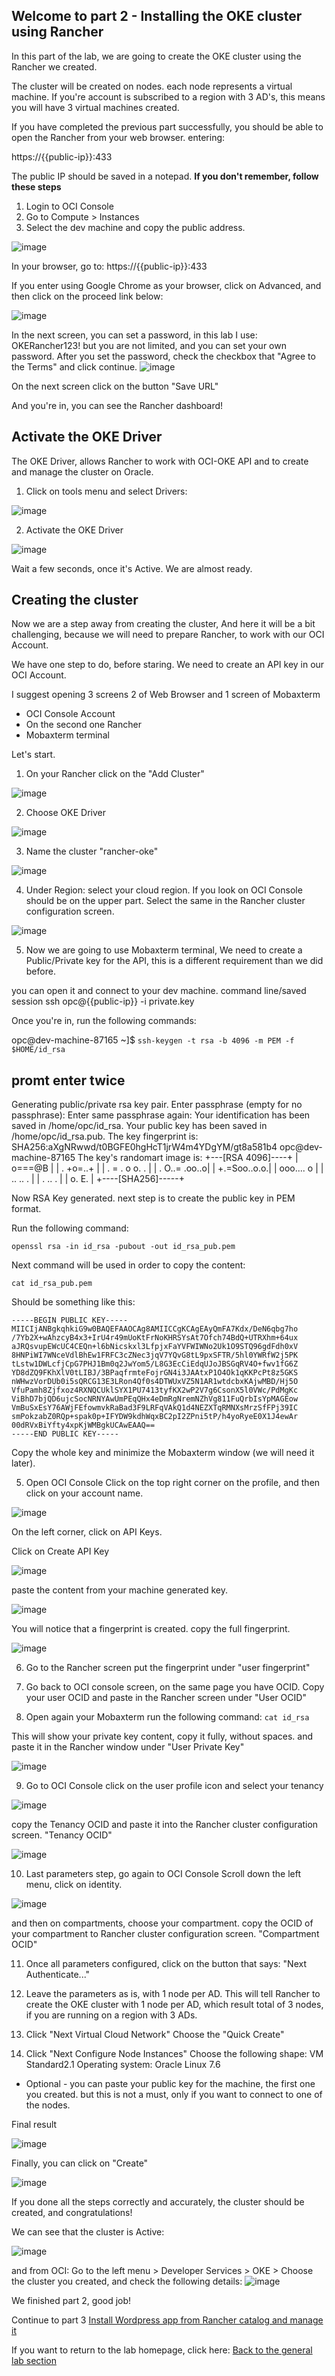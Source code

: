 ## Welcome to part 2 - Installing the OKE cluster using Rancher ##

In this part of the lab,
we are going to create the OKE cluster using the Rancher we created.

The cluster will be created on nodes. each node represents a virtual machine.
If you're account is subscribed to a region with 3 AD's, this means you will have 3 virtual machines created. 

If you have completed the previous part successfully, you should be able to open 
the Rancher from your web browser. entering: 

https://{{public-ip}}:433
  
The public IP should be saved in a notepad.
**If you don't remember, follow these steps**
1. Login to OCI Console
2. Go to Compute > Instances
3. Select the dev machine and copy the public address. 

![image](https://github.com/deton57/oke-labs/blob/master/oke-rancher/screenshots/public-ip.PNG)


In your browser, go to: 
https://{{public-ip}}:433
  

If you enter using Google Chrome as your browser, 
click on Advanced, and then click on the proceed link below:

![image](https://github.com/deton57/oke-labs/blob/master/oke-rancher/screenshots/rancher-home-sec.PNG)

In the next screen, you can set a password, 
in this lab I use: OKERancher123!
but you are not limited, and you can set your own password.
After you set the password, check the checkbox that "Agree to the Terms"
and click continue.
![image](https://github.com/deton57/oke-labs/blob/master/oke-rancher/screenshots/rancher-login.PNG)

On the next screen click on the button
"Save URL"

And you're in, you can see the Rancher dashboard! 


## Activate the OKE Driver ##

The OKE Driver, allows Rancher to work with OCI-OKE API
and to create and manage the cluster on Oracle.

1. Click on tools menu and select Drivers:

![image](https://github.com/deton57/oke-labs/blob/master/oke-rancher/screenshots/Rancher-Drivers.PNG)

2. Activate the OKE Driver

![image](https://github.com/deton57/oke-labs/blob/master/oke-rancher/screenshots/rancher-OKE-driver.PNG)

Wait a few seconds, once it's Active. 
We are almost ready. 

## Creating the cluster ## 

Now we are a step away from creating the cluster,
And here it will be a bit challenging, 
because we will need to prepare Rancher,
to work with our OCI Account.

We have one step to do, before staring.
We need to create an API key in our OCI Account. 

I suggest opening 3 screens 2 of Web Browser and 1 screen of Mobaxterm

* OCI Console Account
* On the second one Rancher
* Mobaxterm terminal 



Let's start.

1. On your Rancher click on the "Add Cluster" 

![image](https://github.com/deton57/oke-labs/blob/master/oke-rancher/screenshots/part2/rancher-add-cluster.PNG)

2. Choose OKE Driver

![image](https://github.com/deton57/oke-labs/blob/master/oke-rancher/screenshots/part2/Choose-OKE.PNG)  
  
3. Name the cluster "rancher-oke"

![image](https://github.com/deton57/oke-labs/blob/master/oke-rancher/screenshots/part2/rancher-oke-cluster.PNG) 

4. Under Region: select your cloud region. 
If you look on OCI Console should be on the upper part.
Select the same in the Rancher cluster configuration screen. 


![image](https://github.com/deton57/oke-labs/blob/master/oke-rancher/screenshots/part2/region.PNG)  

5. Now we are going to use Mobaxterm terminal, 
We need to create a Public/Private key for the API, 
this is a different requirement than we did before.

you can open it and connect to your dev machine. 
command line/saved session
ssh opc@{{public-ip}} -i private.key 

Once you're in, run the following commands: 

opc@dev-machine-87165 ~]$ 
```ssh-keygen -t rsa -b 4096 -m PEM -f $HOME/id_rsa```
## promt enter twice ## 

Generating public/private rsa key pair.
Enter passphrase (empty for no passphrase):
Enter same passphrase again:
Your identification has been saved in /home/opc/id_rsa.
Your public key has been saved in /home/opc/id_rsa.pub.
The key fingerprint is:
SHA256:aXgNRwwd/t0BGFE0hgHcT1jrW4m4YDgYM/gt8a581b4 opc@dev-machine-87165
The key's randomart image is:
+---[RSA 4096]----+
|        o===@B   |
|    .    +o=..+  |
|   . =  . o o. . |
|    . O..= .oo..o|
|     +.=Soo..o.o.|
|      ooo.... o  |
|       .. .. .   |
|    . ..   .     |
|     o.    E.    |
+----[SHA256]-----+

Now RSA Key generated. 
next step is to create the public key in PEM format. 

Run the following command: 

```openssl rsa -in id_rsa -pubout -out id_rsa_pub.pem```

Next command will be used in order to copy the content: 

```cat id_rsa_pub.pem```

Should be something like this:

``` 
-----BEGIN PUBLIC KEY-----
MIICIjANBgkqhkiG9w0BAQEFAAOCAg8AMIICCgKCAgEAyQmFA7Kdx/DeN6qbg7ho
/7Yb2X+wAhzcyB4x3+IrU4r49mUoKtFrNoKHRSYsAt7Ofch74BdQ+UTRXhm+64ux
aJRQsvupEWcUC4CEQn+l6bNicskxl3LfpjxFaYVFWIWNo2Uk1O9STQ96gdFdh0xV
8HNPiWI7WNceVdlBhEw1FRFC3cZNec3jqV7YQvG8tL9pxSFTR/5hl0YWRfW2j5PK
tLstw1DWLcfjCpG7PHJ1Bm0q2JwYom5/L8G3EcCiEdqUJoJBSGqRV4O+fwv1fG6Z
YD8dZQ9FKhXlV0tLIBJ/3BPaqfrmteFojrGN4i3JAAtxP1O4Ok1qKKPcPt8z5GKS
nWHwzVorDUb0i5sQRCG13E3LRon4Qf0s4DTWUxVZ5N1AR1wtdcbxKAjwMBD/Hj5O
VfuPamh8Zjfxoz4RXNQCUklSYX1PU7413tyfKX2wP2V7g6CsonX5l0VWc/PdMgKc
ViBhD7bjQD6ujcSocNRNYAwUmPEqQHx4eDmRgNremNZhVg811FuQrbIsYpMAGEow
VmBuSxEsY76AWjFEfowmvkRaBad3F9LRFqVAkQ1d4NEZXTqRMNXsMrzSfFPj39IC
smPokzabZ0RQp+spak0p+IFYDW9kdhWqxBC2pI2ZPni5tP/h4yoRyeE0X1J4ewAr
00dRVxBiYfty4xpKjWMBgkUCAwEAAQ==
-----END PUBLIC KEY----- 
``` 

Copy the whole key and minimize the Mobaxterm window (we will need it later). 

5. Open OCI Console 
Click on the top right corner on the profile,
and then click on your account name. 

![image](https://github.com/deton57/oke-labs/blob/master/oke-rancher/screenshots/part2/user-account.PNG)

On the left corner, click on API Keys.

Click on Create API Key


![image](https://github.com/deton57/oke-labs/blob/master/oke-rancher/screenshots/part2/api-keys.PNG)
 
paste the content from your machine generated key.

![image](https://github.com/deton57/oke-labs/blob/master/oke-rancher/screenshots/part2/add-pub-key.PNG)

You will notice that a fingerprint is created. 
copy the full fingerprint. 

![image](https://github.com/deton57/oke-labs/blob/master/oke-rancher/screenshots/part2/fingerprint.PNG)

6. Go to the Rancher screen 
put the fingerprint under "user fingerprint" 

7. Go back to OCI console screen, on the same page you have OCID.
Copy your user OCID and paste in the Rancher screen under
"User OCID"

8. Open again your Mobaxterm 
run the following command: 
```cat id_rsa```

This will show your private key content,
copy it fully, without spaces. 
and paste it in the Rancher window under
"User Private Key"

![image](https://github.com/deton57/oke-labs/blob/master/oke-rancher/screenshots/part2/keys-cluster.PNG)


9. Go to OCI Console 
click on the user profile icon
and select your tenancy

![image](https://github.com/deton57/oke-labs/blob/master/oke-rancher/screenshots/part2/Tenancy.PNG)

copy the Tenancy OCID and paste it into the Rancher cluster configuration screen.
"Tenancy OCID"

![image](https://github.com/deton57/oke-labs/blob/master/oke-rancher/screenshots/part2/copy-tenancy.PNG)

10. Last parameters step, go again to OCI Console 
Scroll down the left menu, click on identity. 

![image](https://github.com/deton57/oke-labs/blob/master/oke-rancher/screenshots/part2/compartments.PNG)

and then on compartments, choose your compartment. 
copy the OCID of your compartment to Rancher cluster configuration screen.
"Compartment OCID"

11. Once all parameters configured, click on the button that says:
"Next Authenticate..." 

12. Leave the parameters as is, with 1 node per AD.
This will tell Rancher to create the OKE cluster with 1 node per AD, which result total of 3 nodes,
if you are running on a region with 3 ADs. 

13. Click "Next Virtual Cloud Network"
Choose the "Quick Create" 

14. Click "Next Configure Node Instances"
Choose the following 
shape: VM Standard2.1
Operating system: Oracle Linux 7.6

* Optional - you can paste your public key for the machine, the first one you created.
but this is not a must, only if you want to connect to one of the nodes. 

Final result

![image](https://github.com/deton57/oke-labs/blob/master/oke-rancher/screenshots/part2/all-params.PNG)

Finally, you can click on "Create" 

![image](https://github.com/deton57/oke-labs/blob/master/oke-rancher/screenshots/part2/create-cluster-final.PNG)

If you done all the steps correctly and accurately, 
the cluster should be created, and congratulations! 

We can see that the cluster is Active: 

![image](https://github.com/deton57/oke-labs/blob/master/oke-rancher/screenshots/part2/Cluster-Active.PNG)

and from OCI:
Go to the left menu > Developer Services > OKE > Choose the cluster you created,
and check the following details: 
![image](https://github.com/deton57/oke-labs/blob/master/oke-rancher/screenshots/part2/cluster-Active-OCI.PNG)

We finished part 2, 
good job!



Continue to part 3 [Install Wordpress app from Rancher catalog and manage it](https://github.com/deton57/oke-labs/blob/master/oke-rancher/wp.md) 

If you want to return to the lab homepage, click here: [Back to the general lab section](https://github.com/deton57/oke-labs/blob/master/oke-rancher/readme.md)

